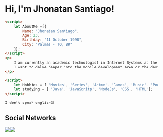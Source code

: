 # Hi, I'm Jhonatan Santiago! 

````html
<script>
    let AboutMe =[{
    	Name: "Jhonatan Santiago",
    	Age: 23,
    	Birthday: "11 October 1998",
    	City: "Palmas - TO, BR"   
	}];
</script>
<p>   
	I am currently an academic technologist in Internet Systems at the Federal Institute of Tocantins - Campus Palmas.
	I want to delve deeper into the mobile development area or the design area, UI/UX.
</p>

<script>
    let Hobbies = [ 'Movies', 'Series', 'Anime', 'Games', 'Music', 'Podcast', 'Cinema', 'Eating', 'Pets'] ;	
    let studying = [ 'Java', 'JavaScritp', 'NodeJs', 'CSS', 'HTML'];
</script>

I don't speak english😅
````

## Social Networks

[<img src="https://img.shields.io/badge/linkedin-%230077B5.svg?&style=flat-square&logo=LinkedIn&logoColor=white" />](https://cliolink.com/linkedin_jhonatan_santiago)[<img src="https://img.shields.io/badge/instagram-%23E4405F.svg?&style=flat-square&logo=instagram&logoColor=white" />](https://cliolink.com/instagram.com_jhonatan_ssantiago)

